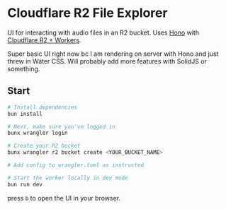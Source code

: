 # Cloudflare R2 File Explorer

UI for interacting with audio files in an R2 bucket. Uses [Hono](https://hono.dev) with [Cloudflare R2 + Workers](https://developers.cloudflare.com/r2/api/workers/workers-api-usage/).

Super basic UI right now bc I am rendering on server with Hono and just threw in Water CSS. Will probably add more features with SolidJS or something.

## Start

```sh
# Install dependencies
bun install

# Next, make sure you've logged in
bunx wrangler login

# Create your R2 bucket
bunx wrangler r2 bucket create <YOUR_BUCKET_NAME>

# Add config to wrangler.toml as instructed

# Start the worker locally in dev mode
bun run dev
```

press `b` to open the UI in your browser.
